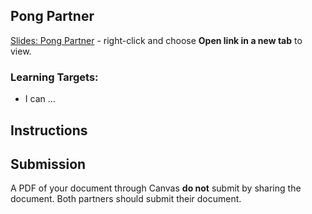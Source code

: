 [//]: # ( <p><iframe src="https://douglasurner.github.io/GDP2/units/0/assignments/U0.3-pong-in-game-lab/U0.3a-pong-partner" width="100%" height="666px"></iframe></p> )

## Pong Partner

[slides]: 
[template]: 



[Slides: Pong Partner][slides] - right-click and choose **Open link in a new tab** to view.

### Learning Targets:

* I can ...

## Instructions



## Submission

A PDF of your document through Canvas **do not** submit by sharing the document. Both partners should submit their document.
